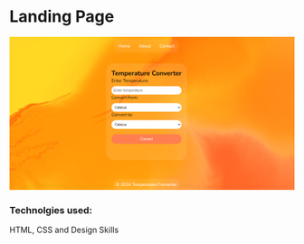 # Landing Page
![Screenshot](https://github.com/eatulrajput/temperature-converter/blob/main/temperature-converter.png)
### Technolgies used:
HTML, CSS and Design Skills
